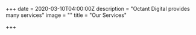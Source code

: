 +++
date = 2020-03-10T04:00:00Z
description = "Octant Digital provides many services"
image = ""
title = "Our Services"

+++

